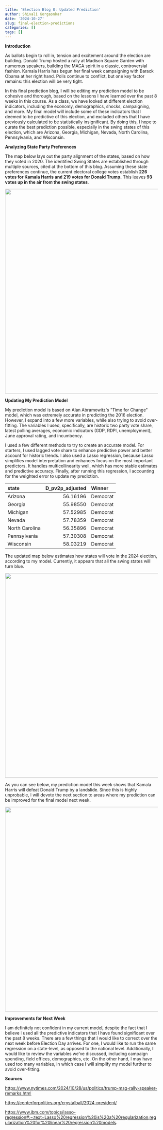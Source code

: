 ```yaml
---
title: 'Election Blog 8: Updated Prediction'
author: Shivali Korgaonkar
date: '2024-10-27'
slug: final-election-predictions
categories: []
tags: []
---
```


**Introduction**

As ballots begin to roll in, tension and excitement around the election are building. Donald Trump hosted a rally at Madison Square Garden with numerous speakers, building the MAGA spirit in a classic, controversial fashion. Kamala Harris has begun her final week campaigning with Barack Obama at her right hand. Polls continue to conflict, but one key factor remains: this election will be very tight.

In this final prediction blog, I will be editing my prediction model to be cohesive and thorough, based on the lessons I have learned over the past 8 weeks in this course. As a class, we have looked at different election indicators, including the economy, demographics, shocks, campaigning, and more. My final model will include some of these indicators that I deemed to be predictive of this election, and excluded others that I have previously calculated to be statistically insignificant. By doing this, I hope to curate the best prediction possible, especially in the swing states of this election, which are Arizona, Georgia, Michigan, Nevada, North Carolina, Pennsylvania, and Wisconsin.
  


**Analyzing State Party Preferences**

The map below lays out the party alignment of the states, based on how they voted in 2020. The identified Swing States are established through multiple sources, cited at the bottom of this blog. Assuming these state preferences continue, the current electoral college votes establish **226 votes for Kamala Harris and 219 votes for Donald Trump.** This leaves **93 votes up in the air from the swing states**.



<img src="{{< blogdown/postref >}}index_files/figure-html/unnamed-chunk-3-1.png" width="672" />

**Updating My Prediction Model**

My prediction model is based on Alan Abramowitz's "Time for Change" model, which was extremely accurate in predicting the 2016 election. However, I expand into a few more variables, while also trying to avoid over-fitting. The variables I used, specifically, are historic two party vote share, latest polling averages, economic indicators (GDP, RDPI, unemployment), June approval rating, and incumbency.

I used a few different methods to try to create an accurate model. For starters, I used lagged vote share to enhance predictive power and better account for historic trends. I also used a Lasso regression, because Lasso simplifies model interpretation and enhances focus on the most important predictors. It handles multicollinearity well, which has more stable estimates and  predictive accuracy. Finally, after running this regression, I accounting for the weighted error to update my prediction.










|state          | D_pv2p_adjusted|Winner   |
|:--------------|---------------:|:--------|
|Arizona        |        56.16196|Democrat |
|Georgia        |        55.98550|Democrat |
|Michigan       |        57.52985|Democrat |
|Nevada         |        57.78359|Democrat |
|North Carolina |        56.35896|Democrat |
|Pennsylvania   |        57.30308|Democrat |
|Wisconsin      |        58.03219|Democrat |



The updated map below estimates how states will vote in the 2024 election, according to my model. Currently, it appears that all the swing states will turn blue.

<img src="{{< blogdown/postref >}}index_files/figure-html/unnamed-chunk-9-1.png" width="672" />

As you can see below, my prediction model this week shows that Kamala Harris will defeat Donald Trump by a landslide. Since this is highly unprobable, I will devote the next section to areas where my prediction can be improved for the final model next week.

<img src="{{< blogdown/postref >}}index_files/figure-html/unnamed-chunk-10-1.png" width="672" />

**Improvements for Next Week**

I am definitely not confident in my current model, despite the fact that I believe I used all the predictive indicators that I have found significant over the past 8 weeks. There are a few things that I would like to correct over the next week before Election Day arrives. For one, I would like to run the same regression on a state-level, as opposed to the national level. Additionally, I would like to review the variables we've discussed, including campaign spending, field offices, demographics, etc. On the other hand, I may have used too many variables, in which case I will simplify my model further to avoid over-fitting. 

**Sources**

https://www.nytimes.com/2024/10/28/us/politics/trump-msg-rally-speaker-remarks.html

https://centerforpolitics.org/crystalball/2024-president/ 

https://www.ibm.com/topics/lasso-regression#:~:text=Lasso%20regression%20is%20a%20regularization,regularization%20for%20linear%20regression%20models.
